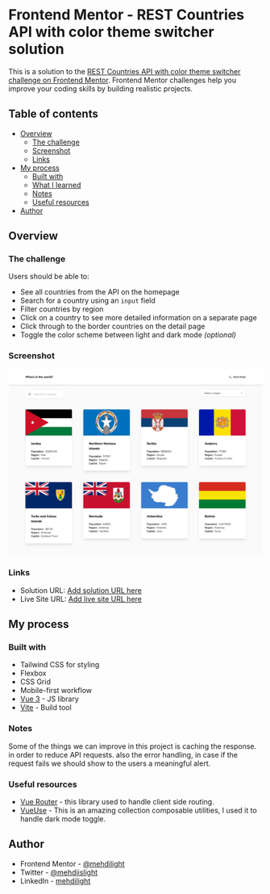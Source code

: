 # Frontend Mentor - REST Countries API with color theme switcher solution

This is a solution to the [REST Countries API with color theme switcher challenge on Frontend Mentor](https://www.frontendmentor.io/challenges/rest-countries-api-with-color-theme-switcher-5cacc469fec04111f7b848ca). Frontend Mentor challenges help you improve your coding skills by building realistic projects. 

## Table of contents

- [Overview](#overview)
  - [The challenge](#the-challenge)
  - [Screenshot](#screenshot)
  - [Links](#links)
- [My process](#my-process)
  - [Built with](#built-with)
  - [What I learned](#what-i-learned)
  - [Notes](#notes)
  - [Useful resources](#useful-resources)
- [Author](#author)

## Overview

### The challenge

Users should be able to:

- See all countries from the API on the homepage
- Search for a country using an `input` field
- Filter countries by region
- Click on a country to see more detailed information on a separate page
- Click through to the border countries on the detail page
- Toggle the color scheme between light and dark mode *(optional)*

### Screenshot

![](./screenshot.png)

### Links

- Solution URL: [Add solution URL here](https://your-solution-url.com)
- Live Site URL: [Add live site URL here](https://your-live-site-url.com)

## My process

### Built with

- Tailwind CSS for styling
- Flexbox
- CSS Grid
- Mobile-first workflow
- [Vue 3](https://vuejs.org/) - JS library
- [Vite](https://vuejs.org/) - Build tool


### Notes

Some of the things we can improve in this project is caching the response. in order to reduce API requests. also the error handling, in case if the request fails we should show to the users a meaningful alert.


### Useful resources

- [Vue Router](https://router.vuejs.org/) - this library used to handle client side routing.
- [VueUse](https://vueuse.org/) - This is an amazing collection composable utilities, I used it to handle dark mode toggle.

## Author

- Frontend Mentor - [@mehdilight](https://www.frontendmentor.io/profile/mehdilight)
- Twitter - [@mehdiislight](https://www.twitter.com/mehdiislight)
- LinkedIn - [mehdilight](https://www.linkedin.com/in/mehdilight)
